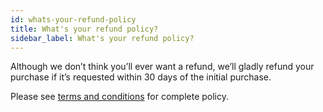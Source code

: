 ```yaml
---
id: whats-your-refund-policy
title: What's your refund policy?
sidebar_label: What's your refund policy?
---
```


Although we don’t think you’ll ever want a refund, we’ll gladly refund your purchase if it’s requested within 30 days of the initial purchase.

Please see [terms and conditions](https://www.wpbeaverbuilder.com/terms-and-conditions/) for complete policy.
